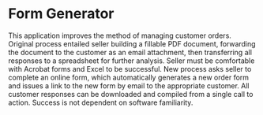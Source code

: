 # Form Generator

This application improves the method of managing customer orders. Original process entailed seller building a fillable PDF document, forwarding the document to the customer as an email attachment, then transferring all responses to a spreadsheet for further analysis. Seller must be comfortable with Acrobat forms and Excel to be successful. New process asks seller to complete an online form, which automatically generates a new order form and issues a link to the new form by email to the appropriate customer. All customer responses can be downloaded and compiled from a single call to action. Success is not dependent on software familiarity.
